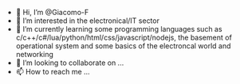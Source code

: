 - 👋 Hi, I’m @Giacomo-F
- 👀 I’m interested in the electronical/IT sector
- 🌱 I’m currently learning some programming languages such as c/c++/c#/lua/python/html/css/javascript/nodejs, the basement of operational system and some basics of the electroncal world and networking
- 💞️ I’m looking to collaborate on ...
- 📫 How to reach me ...

<!---
Giacomo-F/Giacomo-F is a ✨ special ✨ repository because its `README.md` (this file) appears on your GitHub profile.
You can click the Preview link to take a look at your changes.
--->
